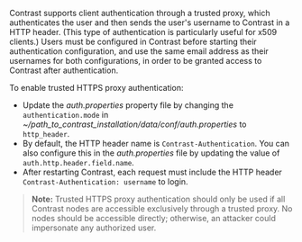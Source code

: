 <!--
title: "Configure Trusted HTTPS Proxy"
description: "Configure Contrast to connect to Trusted HTTPS Proxy"
tags: "installation setup EOP system settings connect https proxy header"
-->


Contrast supports client authentication through a trusted proxy, which authenticates the user and then sends the user's username to Contrast in a HTTP header. (This type of authentication is particularly useful for x509 clients.) Users must be configured in Contrast before starting their authentication configuration, and use the same email address as their usernames for both configurations, in order to be granted access to Contrast after authentication. 

To enable trusted HTTPS proxy authentication:

* Update the *auth.properties* property file by changing the `authentication.mode` in *~/path_to_contrast_installation/data/conf/auth.properties* to `http_header`. 
* By default, the HTTP header name is `Contrast-Authentication`. You can also configure this in the *auth.properties* file by updating the value of `auth.http.header.field.name`.
* After restarting Contrast, each request must include the HTTP header `Contrast-Authentication: username` to login. 

>**Note:** Trusted HTTPS proxy authentication should only be used if all Contrast nodes are accessible exclusively through a trusted proxy. No nodes should be accessible directly; otherwise, an attacker could impersonate any authorized user.


